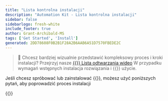```yaml
---
title: "Lista kontrolna instalacji"
description: "Automation Kit - Lista kontrolna instalacji"
sidebar: false
sidebarlogo: fresh-white
include_footer: true
author: Grant-Archibald-MS
tags: ['Get Started', 'Install']
generated: 2DD78608F0B2B1F28A2B6AAB6A51D7570FBEDE2C
---
```


> 🎥 Chcesz bardziej wizualnie przedstawić kompleksowy proces i kroki instalacji? Przejrzyj nasze <a href='https://www.youtube.com/playlist?list=PLi9EhCY4z99VlRg4j7D1Or6XfXbUcEWZy' target='_blank'>{{<product-name>}} Lista odtwarzania wideo</a> W przypadku wymagań wstępnych instalacja rozwiązania i {{<product-name>}} użycie.

Jeśli chcesz spróbować lub zainstalować {{<product-name>}}, możesz użyć poniższych pytań, aby poprowadzić proces instalacji

{{<questions name="/content/pl/get-started/install-checklist.json" completed="Dziękujemy za wypełnienie listy kontrolnej instalacji" showNavigationButtons="false" locale="pl">}}
